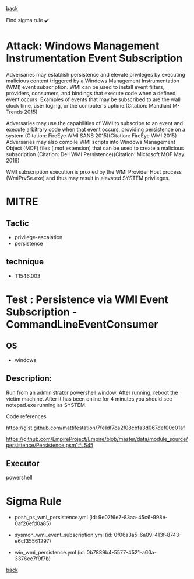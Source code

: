 
[back](../index.md)

Find sigma rule :heavy_check_mark: 

# Attack: Windows Management Instrumentation Event Subscription 

Adversaries may establish persistence and elevate privileges by executing malicious content triggered by a Windows Management Instrumentation (WMI) event subscription. WMI can be used to install event filters, providers, consumers, and bindings that execute code when a defined event occurs. Examples of events that may be subscribed to are the wall clock time, user loging, or the computer's uptime.(Citation: Mandiant M-Trends 2015)

Adversaries may use the capabilities of WMI to subscribe to an event and execute arbitrary code when that event occurs, providing persistence on a system.(Citation: FireEye WMI SANS 2015)(Citation: FireEye WMI 2015) Adversaries may also compile WMI scripts into Windows Management Object (MOF) files (.mof extension) that can be used to create a malicious subscription.(Citation: Dell WMI Persistence)(Citation: Microsoft MOF May 2018)

WMI subscription execution is proxied by the WMI Provider Host process (WmiPrvSe.exe) and thus may result in elevated SYSTEM privileges.

# MITRE
## Tactic
  - privilege-escalation
  - persistence


## technique
  - T1546.003


# Test : Persistence via WMI Event Subscription - CommandLineEventConsumer
## OS
  - windows


## Description:
Run from an administrator powershell window. After running, reboot the victim machine.
After it has been online for 4 minutes you should see notepad.exe running as SYSTEM.

Code references

https://gist.github.com/mattifestation/7fe1df7ca2f08cbfa3d067def00c01af

https://github.com/EmpireProject/Empire/blob/master/data/module_source/persistence/Persistence.psm1#L545


## Executor
powershell

# Sigma Rule
 - posh_ps_wmi_persistence.yml (id: 9e07f6e7-83aa-45c6-998e-0af26efd0a85)

 - sysmon_wmi_event_subscription.yml (id: 0f06a3a5-6a09-413f-8743-e6cf35561297)

 - win_wmi_persistence.yml (id: 0b7889b4-5577-4521-a60a-3376ee7f9f7b)



[back](../index.md)
